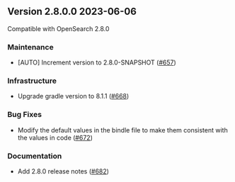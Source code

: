 ## Version 2.8.0.0 2023-06-06

Compatible with OpenSearch 2.8.0

### Maintenance
* [AUTO] Increment version to 2.8.0-SNAPSHOT ([#657](https://github.com/opensearch-project/notifications/pull/657))

### Infrastructure
* Upgrade gradle version to 8.1.1 ([#668](https://github.com/opensearch-project/notifications/pull/668))

### Bug Fixes
* Modify the default values in the bindle file to make them consistent with the values in code ([#672](https://github.com/opensearch-project/notifications/pull/672))

### Documentation
* Add 2.8.0 release notes ([#682](https://github.com/opensearch-project/notifications/pull/682))
